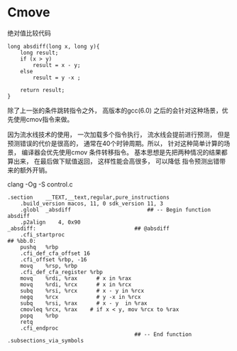# Cmove

绝对值比较代码

```wasm
long absdiff(long x, long y){
	long result;
 	if (x > y)
		result = x - y;
	else
		result = y -x ;

	return result;
}
```

除了上一张的条件跳转指令之外， 高版本的gcc(6.0) 之后的会针对这种场景，优先使用cmov指令来做。

因为流水线技术的使用， 一次加载多个指令执行， 流水线会提前进行预测， 但是预测错误的代价是很高的， 通常在40个时钟周期。所以， 针对这种简单计算的场景， 编译器会优先使用cmov 条件转移指令。 基本思想是先把两种情况的结果都算出来， 在最后做下赋值返回， 这样性能会高很多， 可以降低 指令预测出错带来的额外开销。

clang -Og -S control.c

```wasm
.section	__TEXT,__text,regular,pure_instructions
	.build_version macos, 11, 0	sdk_version 11, 3
	.globl	_absdiff                        ## -- Begin function absdiff
	.p2align	4, 0x90
_absdiff:                               ## @absdiff
	.cfi_startproc
## %bb.0:
	pushq	%rbp
	.cfi_def_cfa_offset 16
	.cfi_offset %rbp, -16
	movq	%rsp, %rbp
	.cfi_def_cfa_register %rbp 
	movq	%rdi, %rax      # x in %rax
	movq	%rdi, %rcx      # x in %rcx
	subq	%rsi, %rcx      # x - y in %rcx 
	negq	%rcx            # y -x in %rcx
	subq	%rsi, %rax      # x - y  in %rax 
	cmovleq	%rcx, %rax    # if x < y, mov %rcx to %rax 
	popq	%rbp
	retq
	.cfi_endproc
                                        ## -- End function
.subsections_via_symbols
```